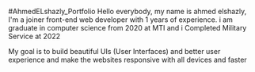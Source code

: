 #AhmedELshazly_Portfolio
Hello everybody, my name is ahmed elshazly,
I'm a joiner front-end web developer with 1 years of experience.
i am graduate in computer science from 2020 at MTI
and i Completed Military Service at 2022

My goal is to build beautiful UIs (User Interfaces) and better user experience and make the websites responsive with all devices and faster
